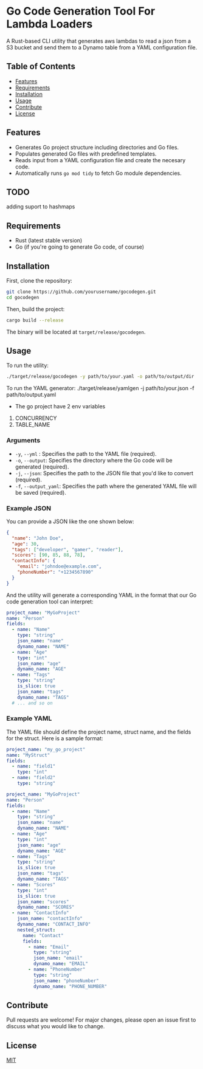 # Go Code Generation Tool For Lambda Loaders

A Rust-based CLI utility that generates aws lambdas to read a json from a S3 bucket and send them to a Dynamo table from a YAML configuration file.

## Table of Contents

- [Features](#features)
- [Requirements](#requirements)
- [Installation](#installation)
- [Usage](#usage)
- [Contribute](#contribute)
- [License](#license)

## Features

- Generates Go project structure including directories and Go files.
- Populates generated Go files with predefined templates.
- Reads input from a YAML configuration file and create the necesary code.
- Automatically runs `go mod tidy` to fetch Go module dependencies.

## TODO

adding suport to hashmaps

## Requirements

- Rust (latest stable version)
- Go (if you're going to generate Go code, of course)

## Installation

First, clone the repository:

```bash
git clone https://github.com/yourusername/gocodegen.git
cd gocodegen
```

Then, build the project:

```bash
cargo build --release
```

The binary will be located at `target/release/gocodegen`.

## Usage

To run the utility:

```bash
./target/release/gocodegen -y path/to/your.yaml -o path/to/output/dir
```

To run the YAML generator:
./target/release/yamlgen -j path/to/your.json -f path/to/output.yaml

- The go project have 2 env variables

1. CONCURRENCY
2. TABLE_NAME

### Arguments

- `-y`, `--yml` : Specifies the path to the YAML file (required).
- `-o`, `--output`: Specifies the directory where the Go code will be generated (required).
- `-j`, `--json`: Specifies the path to the JSON file that you'd like to convert (required).
- `-f`, `--output_yaml`: Specifies the path where the generated YAML file will be saved (required).

### Example JSON

You can provide a JSON like the one shown below:

```json
{
  "name": "John Doe",
  "age": 30,
  "tags": ["developer", "gamer", "reader"],
  "scores": [90, 85, 88, 78],
  "contactInfo": {
    "email": "johndoe@example.com",
    "phoneNumber": "+1234567890"
  }
}
```

And the utility will generate a corresponding YAML in the format that our Go code generation tool can interpret:

```yaml
project_name: "MyGoProject"
name: "Person"
fields:
  - name: "Name"
    type: "string"
    json_name: "name"
    dynamo_name: "NAME"
  - name: "Age"
    type: "int"
    json_name: "age"
    dynamo_name: "AGE"
  - name: "Tags"
    type: "string"
    is_slice: true
    json_name: "tags"
    dynamo_name: "TAGS"
  # ... and so on
```

### Example YAML

The YAML file should define the project name, struct name, and the fields for the struct. Here is a sample format:

```yaml
project_name: "my_go_project"
name: "MyStruct"
fields:
  - name: "field1"
    type: "int"
  - name: "field2"
    type: "string"
```

```yaml
project_name: "MyGoProject"
name: "Person"
fields:
  - name: "Name"
    type: "string"
    json_name: "name"
    dynamo_name: "NAME"
  - name: "Age"
    type: "int"
    json_name: "age"
    dynamo_name: "AGE"
  - name: "Tags"
    type: "string"
    is_slice: true
    json_name: "tags"
    dynamo_name: "TAGS"
  - name: "Scores"
    type: "int"
    is_slice: true
    json_name: "scores"
    dynamo_name: "SCORES"
  - name: "ContactInfo"
    json_name: "contactInfo"
    dynamo_name: "CONTACT_INFO"
    nested_struct:
      name: "Contact"
      fields:
        - name: "Email"
          type: "string"
          json_name: "email"
          dynamo_name: "EMAIL"
        - name: "PhoneNumber"
          type: "string"
          json_name: "phoneNumber"
          dynamo_name: "PHONE_NUMBER"
```

## Contribute

Pull requests are welcome! For major changes, please open an issue first to discuss what you would like to change.

## License

[MIT](https://choosealicense.com/licenses/mit/)
